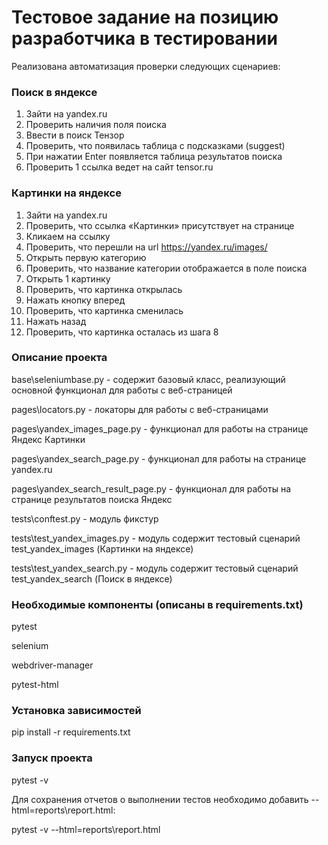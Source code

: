 # Тестовое задание на позицию разработчика в тестировании
Реализована автоматизация проверки следующих сценариев:

### Поиск в яндексе
1)	Зайти на yandex.ru
2)	Проверить наличия поля поиска
3)	Ввести в поиск Тензор
4)	Проверить, что появилась таблица с подсказками (suggest)  
5)	При нажатии Enter появляется таблица результатов поиска
6)	Проверить 1 ссылка ведет на сайт tensor.ru

### Картинки на яндексе
 
1)	Зайти на yandex.ru
2)	Проверить, что ссылка «Картинки» присутствует на странице
3)	Кликаем на ссылку
4)	Проверить, что перешли на url https://yandex.ru/images/
5)	Открыть первую категорию
6)	Проверить, что название категории отображается в поле поиска
7)	Открыть 1 картинку
8)	Проверить, что картинка открылась
9)	Нажать кнопку вперед
10)	Проверить, что картинка сменилась
11)	Нажать назад
12)	Проверить, что картинка осталась из шага 8


### Описание проекта
base\seleniumbase.py - содержит базовый класс, реализующий основной функционал для работы с веб-страницей

pages\locators.py - локаторы для работы с веб-страницами

pages\yandex_images_page.py - функционал для работы на странице Яндекс Картинки

pages\yandex_search_page.py - функционал для работы на странице yandex.ru

pages\yandex_search_result_page.py - функционал для работы на странице результатов поиска Яндекс

tests\conftest.py - модуль фикстур

tests\test_yandex_images.py - модуль содержит тестовый сценарий test_yandex_images (Картинки на яндексе)

tests\test_yandex_search.py - модуль содержит тестовый сценарий test_yandex_search (Поиск в яндексе)


### Необходимые компоненты (описаны в requirements.txt)
pytest

selenium

webdriver-manager

pytest-html

### Установка зависимостей
pip install -r requirements.txt

### Запуск проекта
pytest -v

Для сохранения отчетов о выполнении тестов необходимо добавить --html=reports\report.html:

pytest -v --html=reports\report.html

